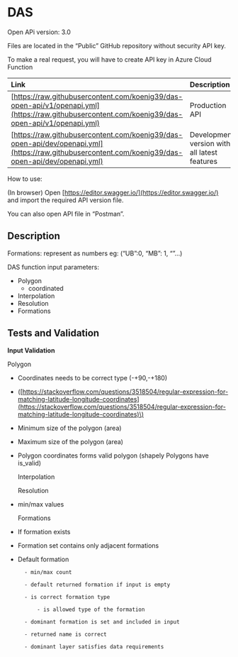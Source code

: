 # DAS

Open APi version: 3.0

Files are  located in the “Public” GitHub repository without security API key.

To make a real request, you will have to create API key in Azure Cloud Function  


| Link | Description |
| :--- | :--- |
| [https://raw.githubusercontent.com/koenig39/das-open-api/v1/openapi.yml](https://raw.githubusercontent.com/koenig39/das-open-api/v1/openapi.yml) | Production API |
| [https://raw.githubusercontent.com/koenig39/das-open-api/dev/openapi.yml](https://raw.githubusercontent.com/koenig39/das-open-api/dev/openapi.yml) | Development version with all latest features |

How to use: 

\(In browser\) Open [https://editor.swagger.io/](https://editor.swagger.io/) and import the required API version file.

You can also open API file in “Postman”.  


## Description

Formations: represent as numbers eg: \(“UB”:0, “MB”: 1, “”...\)  
  
  


DAS function input parameters: 

* Polygon
  * coordinated
* Interpolation
* Resolution
* Formations

## Tests and Validation

**Input Validation**

Polygon

* Coordinates needs to be correct type \(-+90,-+180\)
* \([https://stackoverflow.com/questions/3518504/regular-expression-for-matching-latitude-longitude-coordinates](https://stackoverflow.com/questions/3518504/regular-expression-for-matching-latitude-longitude-coordinates)\)
* Minimum size of the polygon \(area\)
* Maximum size of the polygon \(area\)
* Polygon coordinates forms valid polygon \(shapely Polygons have is\_valid\)

    Interpolation 

    Resolution

* min/max values

    Formations

* If formation exists 
* Formation set contains only adjacent formations
* Default formation

        - min/max count 

        - default returned formation if input is empty

        - is correct formation type 

            - is allowed type of the formation

        - dominant formation is set and included in input

        - returned name is correct

        - dominant layer satisfies data requirements

